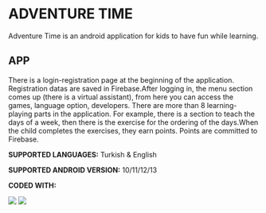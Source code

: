 
# ADVENTURE TIME

Adventure Time is an android application for kids to have fun while learning.

## APP
There is a login-registration page at the beginning of the application. Registration datas are saved in Firebase.After logging in, the menu section comes up (there is a virtual assistant), from here you can access the games, language option, developers. There are more than 8 learning-playing parts in the application. For example, there is a section to teach the days of a week, then there is the exercise for the ordering of the days.When the child completes the exercises, they earn points. Points are committed to Firebase.

**SUPPORTED LANGUAGES:** Turkish & English

**SUPPORTED ANDROID VERSION:** 10/11/12/13

**CODED WITH:** 

![](https://img.shields.io/badge/Java-ED8B00?style=for-the-badge&logo=java&logoColor=white) ![](https://img.shields.io/badge/Android_Studio-3DDC84?style=for-the-badge&logo=android-studio&logoColor=white)
